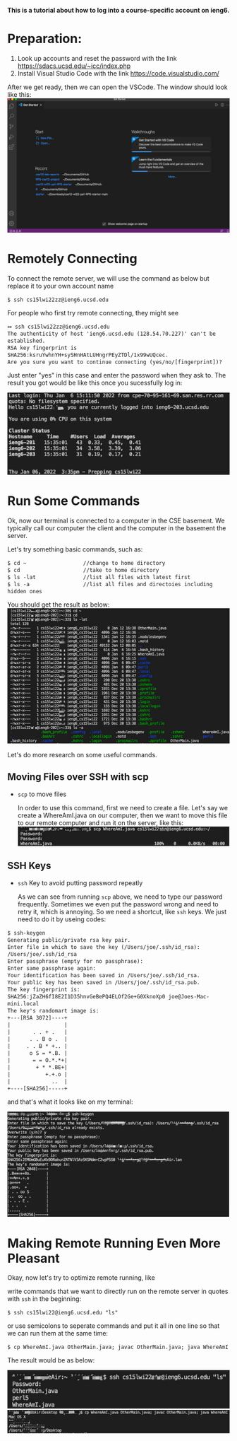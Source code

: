 **This is a tutorial about how to log into a course-specific account on ieng6.**


# Preparation:
1. Look up accounts and reset the password with the link https://sdacs.ucsd.edu/~icc/index.php
2. Install Visual Studio Code with the link https://code.visualstudio.com/

After we get ready, then we can open the VSCode. The window should look like this:
![Image](https://github.com/YGnina/cse15l-lab-reports/blob/main/pictures/vscode.png)

# Remotely Connecting
To connect the remote server, we will use the command as below but replace it to your own account name
``` 
$ ssh cs15lwi22zz@ieng6.ucsd.edu
```

For people who first try remote connecting, they might see
  
  ```
  ⤇ ssh cs15lwi22zz@ieng6.ucsd.edu
  The authenticity of host 'ieng6.ucsd.edu (128.54.70.227)' can't be established.
  RSA key fingerprint is SHA256:ksruYwhnYH+sySHnHAtLUHngrPEyZTDl/1x99wUQcec.
  Are you sure you want to continue connecting (yes/no/[fingerprint])? 
  ```
  
Just enter "yes" in this case and enter the password when they ask to.
The result you got would be like this once you sucessfully log in:

![Image](https://github.com/YGnina/cse15l-lab-reports/blob/main/pictures/code1.jpg)

# Run Some Commands
Ok, now our terminal is connected to a computer in the CSE basement.
We typically call our computer the client and the computer in the basement the server.

Let's try something basic commands, such as:
``` 
$ cd ~                  //change to home directory
$ cd                    //take to home directory
$ ls -lat               //list all files with latest first
$ ls -a                 //list all files and directoies including hidden ones
```
You should get the result as below:
![Image](https://github.com/YGnina/cse15l-lab-reports/blob/main/pictures/other.jpg)


Let's do more research on some useful commands.
## Moving Files over SSH with scp
- `scp` to move files

  In order to use this command, first we need to create a file. Let's say we create a WhereAmI.java on our computer, then we want to move this file to our remote     computer and run it on the server, like this:
  ![Image](https://github.com/YGnina/cse15l-lab-reports/blob/main/pictures/scp.jpg)

##  SSH Keys
- `ssh` Key to avoid putting password repeatly

  As we can see from running `scp` above, we need to type our password frequently. Sometimes we even put the password wrong and need to retry it, which is annoying. So we need a shortcut, like `ssh` keys. We just need to do it by useing codes:
  
  
  
```  # on client (your computer)
$ ssh-keygen
Generating public/private rsa key pair.
Enter file in which to save the key (/Users/joe/.ssh/id_rsa): /Users/joe/.ssh/id_rsa
Enter passphrase (empty for no passphrase): 
Enter same passphrase again: 
Your identification has been saved in /Users/joe/.ssh/id_rsa.
Your public key has been saved in /Users/joe/.ssh/id_rsa.pub.
The key fingerprint is:
SHA256:jZaZH6fI8E2I1D35hnvGeBePQ4ELOf2Ge+G0XknoXp0 joe@Joes-Mac-mini.local
The key's randomart image is:
+---[RSA 3072]----+
|                 |
|       . . + .   |
|      . . B o .  |
|     . . B * +.. |
|      o S = *.B. |
|       = = O.*.*+|
|        + * *.BE+|
|           +.+.o |
|             ..  |
+----[SHA256]-----+ 
```
  and that's what it looks like on my terminal:
  
  ![Image](https://github.com/YGnina/cse15l-lab-reports/blob/main/pictures/ssh.jpg)
  
# Making Remote Running Even More Pleasant
Okay, now let's try to optimize remote running, like 

write commands that we want to directly run on the remote server in quotes with `ssh` in the beginning: 
``` 
$ ssh cs15lwi22@ieng6.ucsd.edu "ls"
```
or use semicolons to seperate commands and put it all in one line so that we can run them at the same time:
```
$ cp WhereAmI.java OtherMain.java; javac OtherMain.java; java WhereAmI
``` 


The result would be as below:


 ![Image](https://github.com/YGnina/cse15l-lab-reports/blob/main/pictures/part7.jpg)
 ![Image](https://github.com/YGnina/cse15l-lab-reports/blob/main/pictures/part7'.jpg)
 
